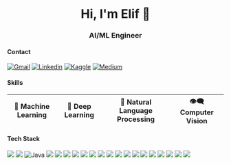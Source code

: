 <h1 align="center">Hi, I'm Elif 👋</h1>
<h3 align="center">AI/ML Engineer</h3>

#### Contact
[![Gmail](https://img.shields.io/badge/Gmail-D14836?style=for-the-badge&logo=gmail&logoColor=white)](mailto:elifbeyzatok@gmail.com)
[![Linkedin](https://img.shields.io/badge/LinkedIn-0077B5?style=for-the-badge&logo=linkedin&logoColor=white)](https://www.linkedin.com/in/elif-beyza-tok-0382bb239/)
[![Kaggle](https://img.shields.io/badge/Kaggle-20BEFF?style=for-the-badge&logo=Kaggle&logoColor=white)](https://kaggle.com/elifbeyzatok)
[![Medium](https://img.shields.io/badge/Medium-12100E?style=for-the-badge&logo=medium&logoColor=white)](https://medium.com/@elifbeyzatok)

#### Skills

| 🤖 Machine Learning | 🧠 Deep Learning | 📜 Natural Language Processing | 👁️‍🗨️ Computer Vision |
|---|---|---|---|

#### Tech Stack

![](https://img.shields.io/badge/C-00599C?style=for-the-badge&logo=c&logoColor=white)
![](https://img.shields.io/badge/C%2B%2B-00599C?style=for-the-badge&logo=c%2B%2B&logoColor=white)
![Java](https://img.shields.io/badge/java-%23ED8B00.svg?style=for-the-badge&logo=openjdk&logoColor=white)
![](https://img.shields.io/badge/JavaScript-323330?style=for-the-badge&logo=javascript&logoColor=F7DF1E)
![](https://img.shields.io/badge/PHP-777BB4?style=for-the-badge&logo=php&logoColor=white)
![](https://img.shields.io/badge/Python-FFD43B?style=for-the-badge&logo=python&logoColor=blue)
![](https://img.shields.io/badge/TensorFlow-FF6F00?style=for-the-badge&logo=TensorFlow&logoColor=white) 
![](https://img.shields.io/badge/PyTorch-EE4C2C?style=for-the-badge&logo=pytorch&logoColor=white) 
![](https://img.shields.io/badge/scikit_learn-F7931E?style=for-the-badge&logo=scikit-learn&logoColor=white) 
![](https://img.shields.io/badge/MongoDB-4EA94B?style=for-the-badge&logo=mongodb&logoColor=white) 
![](https://img.shields.io/badge/MySQL-005C84?style=for-the-badge&logo=mysql&logoColor=white) 
![](https://img.shields.io/badge/Pandas-2C2D72?style=for-the-badge&logo=pandas&logoColor=white) 
![](https://img.shields.io/badge/Numpy-777BB4?style=for-the-badge&logo=numpy&logoColor=white) 
![](https://img.shields.io/badge/Jupyter-F37626.svg?&style=for-the-badge&logo=Jupyter&logoColor=white)
![](https://img.shields.io/badge/Colab-F9AB00?style=for-the-badge&logo=googlecolab&color=525252)
![](https://img.shields.io/badge/VSCode-0078D4?style=for-the-badge&logo=visual%20studio%20code&logoColor=white)
![](https://img.shields.io/badge/Linux-FCC624?style=for-the-badge&logo=linux&logoColor=black)
![](https://img.shields.io/badge/Markdown-000000?style=for-the-badge&logo=markdown&logoColor=white)
![](https://img.shields.io/badge/Notion-000000?style=for-the-badge&logo=notion&logoColor=white)
![](https://img.shields.io/badge/Trello-0052CC?style=for-the-badge&logo=trello&logoColor=white)
  
<!--
- 👩🏻‍💻 Becoming specialized in Artificial Intelligence, Data Science, Machine Learning, and Deep Learning. Proficiently using languages like Python, Java, technologies like PyTorch, AWS, and tools like Git. Focusing on Natural Language Processing and Image Processing. Eager to utilize knowledge and passion in innovative projects pushing the boundaries of AI technology and enhance skills.
- 📫 How to reach me **elifbeyzatok@gmail.com**
- 🌱 I’m currently developing myself on **Data Science & AI Technologies**
- ⚡ Fun fact **I am in love with coding**
-->
